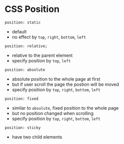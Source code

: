 # CSS Position

`position: static`
- default
- no effect by `top`, `right`, `bottom`, `left`

`position: relative;`
- relative to the parent element
- specify position by `top`, `left`

`position: absolute`
- absolute position to the whole page at first
- but if user scroll the page the postion will be moved
- specify position by `top`, `right`, `bottom`, `left`

`position: fixed`
- similar to `absolute`, fixed position to the whole page
- but no position changed when scrolling
- specify position by `top`, `right`, `bottom`, `left`

`position: sticky`
- have two child elements

